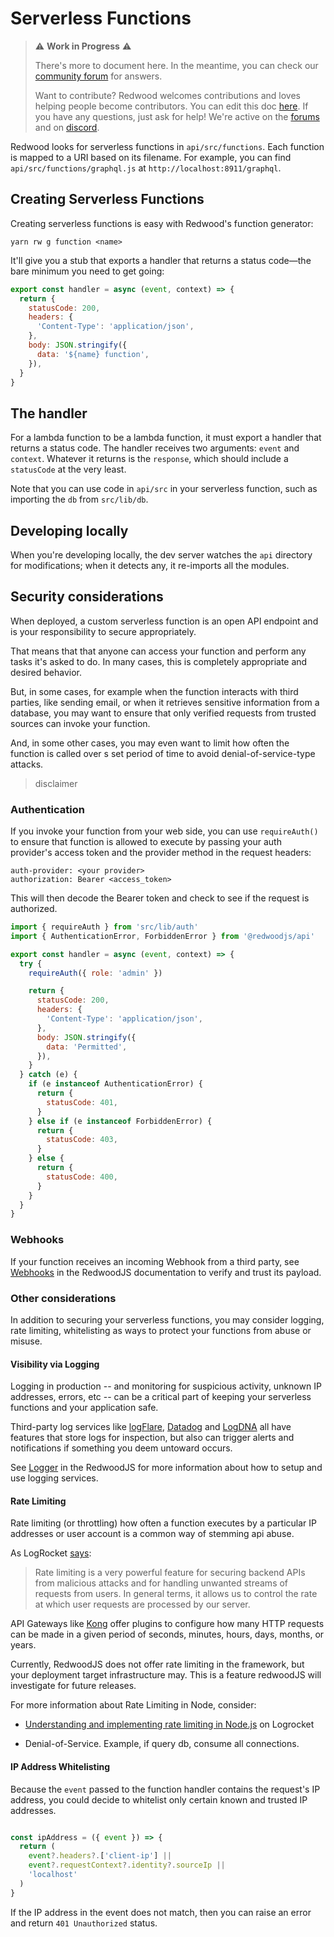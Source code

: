 # Serverless Functions
<!-- `redwood.toml`&mdash;`api/src/functions` by default.  -->

> ⚠ **Work in Progress** ⚠️
>
> There's more to document here. In the meantime, you can check our [community forum](https://community.redwoodjs.com/search?q=serverless%20functions) for answers.
>
> Want to contribute? Redwood welcomes contributions and loves helping people become contributors.
> You can edit this doc [here](https://github.com/redwoodjs/redwoodjs.com/blob/main/docs/serverlessFunctions.md). 
> If you have any questions, just ask for help! We're active on the [forums](https://community.redwoodjs.com/c/contributing/9) and on [discord](https://discord.com/channels/679514959968993311/747258086569541703).

Redwood looks for serverless functions in `api/src/functions`. Each function is mapped to a URI based on its filename. For example, you can find `api/src/functions/graphql.js` at `http://localhost:8911/graphql`.

## Creating Serverless Functions

Creating serverless functions is easy with Redwood's function generator:

```terminal
yarn rw g function <name>
```

It'll give you a stub that exports a handler that returns a status code&mdash;the bare minimum you need to get going: 

```js
export const handler = async (event, context) => {
  return {
    statusCode: 200,
    headers: {
      'Content-Type': 'application/json',
    },    
    body: JSON.stringify({
      data: '${name} function',
    }),
  }
}
```

## The handler

For a lambda function to be a lambda function, it must export a handler that returns a status code. The handler receives two arguments: `event` and `context`. Whatever it returns is the `response`, which should include a `statusCode` at the very least.

Note that you can use code in `api/src` in your serverless function, such as importing the `db` from `src/lib/db`.

## Developing locally

When you're developing locally, the dev server watches the `api` directory for modifications; when it detects any, it re-imports all the modules.

## Security considerations

When deployed, a custom serverless function is an open API endpoint and is your responsibility to secure appropriately.

That means that that anyone can access your function and perform any tasks it's asked to do. In many cases, this is completely appropriate and desired behavior. 

But, in some cases, for example when the function interacts with third parties, like sending email, or when it retrieves sensitive information from a database, you may want to ensure that only verified requests from trusted sources can invoke your function.

And, in some other cases, you may even want to limit how often the function is called over s set period of time to avoid denial-of-service-type attacks.

> disclaimer

### Authentication

If you invoke your function from your web side, you can use `requireAuth()` to ensure that function is allowed to execute by passing your auth provider's access token and the provider method in the request headers:

```
auth-provider: <your provider>
authorization: Bearer <access_token>
```

This will then decode the Bearer token and check to see if the request is authorized.

```js
import { requireAuth } from 'src/lib/auth'
import { AuthenticationError, ForbiddenError } from '@redwoodjs/api'

export const handler = async (event, context) => {
  try {
    requireAuth({ role: 'admin' })

    return {
      statusCode: 200,
      headers: {
        'Content-Type': 'application/json',
      },      
      body: JSON.stringify({
        data: 'Permitted',
      }),
    }
  } catch (e) {
    if (e instanceof AuthenticationError) {
      return {
        statusCode: 401,
      }
    } else if (e instanceof ForbiddenError) {
      return {
        statusCode: 403,
      }
    } else {
      return {
        statusCode: 400,
      }
    }
  }
}
```

### Webhooks

If your function receives an incoming Webhook from a third party, see [Webhooks](/docs/webhooks) in the RedwoodJS documentation to verify and trust its payload.

### Other considerations

In addition to securing your serverless functions, you may consider logging, rate limiting, whitelisting as ways to protect your functions from abuse or misuse.
#### Visibility via Logging

Logging in production -- and monitoring for suspicious activity, unknown IP addresses, errors, etc -- can be a critical part of keeping your serverless functions and your application safe.

Third-party log services like [logFlare](https://logflare.app/), [Datadog](https://www.datadoghq.com/) and [LogDNA](https://www.logdna.com/) all have features that store logs for inspection, but also can trigger alerts and notifications if something you deem untoward occurs.

See [Logger](/docs/logger) in the RedwoodJS for more information about how to setup and use logging services.
#### Rate Limiting

Rate limiting (or throttling) how often a function executes by a particular IP addresses or user account is a common way of stemming api abuse.

As LogRocket [says]((https://blog.logrocket.com/rate-limiting-node-js/)):

> Rate limiting is a very powerful feature for securing backend APIs from malicious attacks and for handling unwanted streams of requests from users. In general terms, it allows us to control the rate at which user requests are processed by our server.

API Gateways like [Kong](https://docs.konghq.com/hub/kong-inc/rate-limiting/) offer plugins to configure how many HTTP requests can be made in a given period of seconds, minutes, hours, days, months, or years.

Currently, RedwoodJS does not offer rate limiting in the framework, but your deployment target infrastructure may. This is a feature redwoodJS will investigate for future releases.

For more information about Rate Limiting in Node, consider:

* [Understanding and implementing rate limiting in Node.js](https://blog.logrocket.com/rate-limiting-node-js/) on Logrocket

* Denial-of-Service. Example, if query db, consume all connections.

#### IP Address Whitelisting

Because the `event` passed to the function handler contains the request's IP address, you could decide to whitelist only certain known and trusted IP addresses. 

```js

const ipAddress = ({ event }) => {
  return (
    event?.headers?.['client-ip'] ||
    event?.requestContext?.identity?.sourceIp ||
    'localhost'
  )
}
```

If the IP address in the event does not match, then you can raise an error and return `401 Unauthorized` status.
